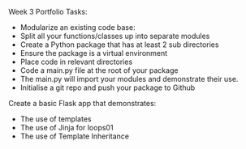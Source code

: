 Week 3 Portfolio Tasks:
- Modularize an existing code base:
- Split all your functions/classes up into separate modules
- Create a Python package that has at least 2 sub directories
- Ensure the package is a virtual environment
- Place code in relevant directories
- Code a main.py file at the root of your package
- The main.py will import your modules and demonstrate their use.
- Initialise a git repo and push your package to Github

Create a basic Flask app that demonstrates:
- The use of templates
- The use of Jinja for loops01
- The use of Template Inheritance

